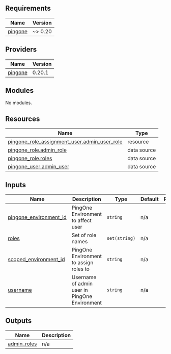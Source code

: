 <!-- BEGIN_TF_DOCS -->
## Requirements

| Name | Version |
|------|---------|
| <a name="requirement_pingone"></a> [pingone](#requirement\_pingone) | ~> 0.20 |

## Providers

| Name | Version |
|------|---------|
| <a name="provider_pingone"></a> [pingone](#provider\_pingone) | 0.20.1 |

## Modules

No modules.

## Resources

| Name | Type |
|------|------|
| [pingone_role_assignment_user.admin_user_role](https://registry.terraform.io/providers/pingidentity/pingone/latest/docs/resources/role_assignment_user) | resource |
| [pingone_role.admin_role](https://registry.terraform.io/providers/pingidentity/pingone/latest/docs/data-sources/role) | data source |
| [pingone_role.roles](https://registry.terraform.io/providers/pingidentity/pingone/latest/docs/data-sources/role) | data source |
| [pingone_user.admin_user](https://registry.terraform.io/providers/pingidentity/pingone/latest/docs/data-sources/user) | data source |

## Inputs

| Name | Description | Type | Default | Required |
|------|-------------|------|---------|:--------:|
| <a name="input_pingone_environment_id"></a> [pingone\_environment\_id](#input\_pingone\_environment\_id) | PingOne Environment to affect user | `string` | n/a | yes |
| <a name="input_roles"></a> [roles](#input\_roles) | Set of role names | `set(string)` | n/a | yes |
| <a name="input_scoped_environment_id"></a> [scoped\_environment\_id](#input\_scoped\_environment\_id) | PingOne Environment to assign roles to | `string` | n/a | yes |
| <a name="input_username"></a> [username](#input\_username) | Username of admin user in PingOne Environment | `string` | n/a | yes |

## Outputs

| Name | Description |
|------|-------------|
| <a name="output_admin_roles"></a> [admin\_roles](#output\_admin\_roles) | n/a |
<!-- END_TF_DOCS -->